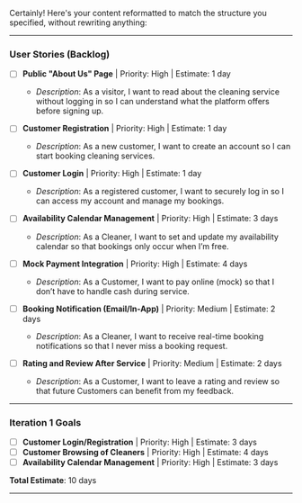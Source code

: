 Certainly! Here's your content reformatted to match the structure you specified, without rewriting anything:

---

### User Stories (Backlog)

* [ ] **Public "About Us" Page** | Priority: High | Estimate: 1 day

  * *Description*: As a visitor, I want to read about the cleaning service without logging in so I can understand what the platform offers before signing up.

* [ ] **Customer Registration** | Priority: High | Estimate: 1 day

  * *Description*: As a new customer, I want to create an account so I can start booking cleaning services.

* [ ] **Customer Login** | Priority: High | Estimate: 1 day

  * *Description*: As a registered customer, I want to securely log in so I can access my account and manage my bookings.

* [ ] **Availability Calendar Management** | Priority: High | Estimate: 3 days

  * *Description*: As a Cleaner, I want to set and update my availability calendar so that bookings only occur when I’m free.

* [ ] **Mock Payment Integration** | Priority: High | Estimate: 4 days

  * *Description*: As a Customer, I want to pay online (mock) so that I don’t have to handle cash during service.

* [ ] **Booking Notification (Email/In-App)** | Priority: Medium | Estimate: 2 days

  * *Description*: As a Cleaner, I want to receive real-time booking notifications so that I never miss a booking request.

* [ ] **Rating and Review After Service** | Priority: Medium | Estimate: 2 days

  * *Description*: As a Customer, I want to leave a rating and review so that future Customers can benefit from my feedback.

---

### Iteration 1 Goals

* [ ] **Customer Login/Registration** | Priority: High | Estimate: 3 days
* [ ] **Customer Browsing of Cleaners** | Priority: High | Estimate: 4 days
* [ ] **Availability Calendar Management** | Priority: High | Estimate: 3 days

**Total Estimate**: 10 days

---
